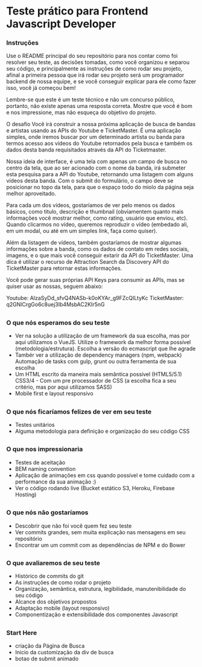 # Teste prático para Frontend Javascript Developer

### Instruções

Use o README principal do seu repositório para nos contar como foi resolver seu teste, as decisões tomadas, como você organizou e separou seu código, e principalmente as instruções de como rodar seu projeto, afinal a primeira pessoa que irá rodar seu projeto será um programador backend de nossa equipe, e se você conseguir explicar para ele como fazer isso, você já começou bem!

Lembre-se que este é um teste técnico e não um concurso público, portanto, não existe apenas uma resposta correta. Mostre que você é bom e nos impressione, mas não esqueça do objetivo do projeto.

O desafio
Você irá construir a nossa próxima aplicação de busca de bandas e artistas usando as APIs do Youtube e TicketMaster. É uma aplicação simples, onde iremos buscar por um determinado artista ou banda para termos acesso aos vídeos do Youtube retornados pela busca e também os dados desta banda requisitados através da API do Ticketmaster.

Nossa ideia de interface, é uma tela com apenas um campo de busca no centro da tela, que ao ser acionado com o nome da banda, irá submeter esta pesquisa para a API do Youtube, retornando uma listagem com alguns vídeos desta banda. Com o submit do formulário, o campo deve se posicionar no topo da tela, para que o espaço todo do miolo da página seja melhor aproveitado.

Para cada um dos vídeos, gostaríamos de ver pelo menos os dados básicos, como titulo, descrição e thumbnail (obviamentem quanto mais informações você mostrar melhor, como rating, usuário que enviou, etc). Quando clicarmos no vídeo, queremos reproduzir o vídeo (embedado ali, em um modal, ou até em um simples link, faça como quiser).

Além da listagem de vídeos, também gostaríamos de mostrar algumas informações sobre a banda, como os dados de contato em redes sociais, imagens, e o que mais você conseguir extarir da API do TicketMaster. Uma dica é utilizar o recurso de Attraction Search da Discovery API do TicketMaster para retornar estas informações.

Você pode gerar suas próprias API Keys para consumir as APIs, mas se quiser usar as nossas, seguem abaixo:

Youtube: AIzaSyDd_sfvQ4NASb-k0oKYAr_g9FZcQILtyKc
TicketMaster: q2GNlCrgGo6c8uej3Ib4MsbAC2KIr5nG

##

### O que nós esperamos do seu teste

- Ver na solução a utilização de um framework da sua escolha, mas por aqui utilizamos o VueJS. Utilize o framework da melhor forma possível (metodologia/estrutura). Escolha a versão do ecmascript que lhe agrade
- Tambér ver a utilização de dependency managers (npm, webpack)
Automação de tasks com gulp, grunt ou outra ferramenta de sua escolha
- Um HTML escrito da maneira mais semântica possível (HTML5/5.1)
CSS3/4 - Com um pre processador de CSS (a escolha fica a seu critério, mas por aqui utilizamos SASS)
- Mobile first e layout responsivo

##

### O que nós ficaríamos felizes de ver em seu teste

- Testes unitários
- Alguma metodologia para definição e organização do seu código CSS

##

### O que nos impressionaria

- Testes de aceitação
- BEM naming convention
- Aplicação de animações em css quando possível e tome cuidado com a performance da sua animação :)
- Ver o código rodando live (Bucket estático S3, Heroku, Firebase Hosting)

##

### O que nós não gostaríamos
- Descobrir que não foi você quem fez seu teste
- Ver commits grandes, sem muita explicação nas mensagens em seu repositório
- Encontrar um um commit com as dependências de NPM e do Bower

##

### O que avaliaremos de seu teste

- Histórico de commits do git
- As instruções de como rodar o projeto
- Organização, semântica, estrutura, legibilidade, manutenibilidade do seu código
- Alcance dos objetivos propostos
- Adaptação mobile (layout responsivo)
- Componentização e extensibilidade dos componentes Javascript

##

### Start Here

- criação da Página de Busca
- Inicio da customização da div de busca
- botao de submit animado
